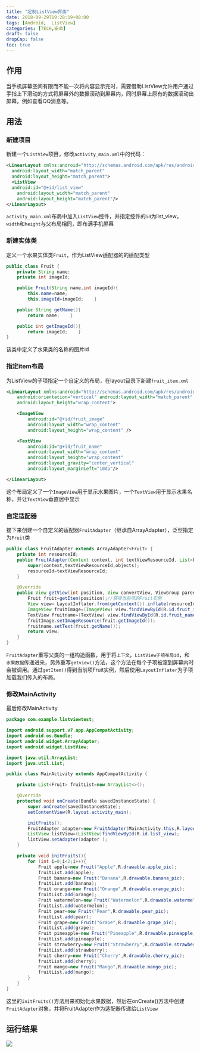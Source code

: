 ```yaml
---
title: "定制ListView界面"
date: 2018-09-29T19:28:19+08:00
tags: [Android,  ListView]
categories: [TECH,安卓]
draft: false
dropCap: false
toc: true
---
```


## 作用
当手机屏幕空间有限而不能一次将内容显示完时，需要借助ListView允许用户通过手指上下滑动的方式将屏幕外的数据滚动到屏幕内，同时屏幕上原有的数据滚动出屏幕。例如查看QQ消息等。

## 用法
### 新建项目
新建一个`ListView`项目，修改`activity_main.xml`中的代码：
```xml
<LinearLayout xmlns:android="http://schemas.android.com/apk/res/android"
  android:layout_width="match_parent"
  android:layout_height="match_parent">
  <ListView 
  android:id="@+id/list_view"
    android:layout_width="match_parent"
    android:layout_height="match_parent"/>	
</LinearLayout>
```
`activity_main.xml`布局中加入`ListView`控件，并指定控件的`id`为list_view，`width`和`height`与父布局相同，即布满手机屏幕

### 新建实体类
定义一个水果实体类`Fruit`，作为ListView适配器的的适配类型
```java
public class Fruit {
    private String name;
    private int imageId;

    public Fruit(String name,int imageId){
        this.name=name;
        this.imageId=imageId;    }

    public String getName(){
        return name;    }

    public int getImageId(){
        return imageId;    }
}
```
该类中定义了水果类的名称的图片id


### 指定item布局
为ListView的子项指定一个自定义的布局，在layout目录下新建`fruit_item.xml`
```xml
<LinearLayout xmlns:android="http://schemas.android.com/apk/res/android"
    android:orientation="vertical" android:layout_width="match_parent"
    android:layout_height="wrap_content">

    <ImageView
        android:id="@+id/fruit_image"
        android:layout_width="wrap_content"
        android:layout_height="wrap_content" />

    <TextView
        android:id="@+id/fruit_name"
        android:layout_width="wrap_content"
        android:layout_height="wrap_content"
        android:layout_gravity="center_vertical"
        android:layout_marginLeft="10dp"/>

</LinearLayout>
```
这个布局定义了一个`ImageView`用于显示水果图片，一个`TextView`用于显示水果名称，并让`TextView`垂直居中显示

### 自定适配器
接下来创建一个自定义的适配器`FruitAdapter`（继承自ArrayAdapter），泛型指定为`Fruit`类
```java
public class FruitAdapter extends ArrayAdapter<Fruit> {
    private int resourceId;
    public FruitAdapter(Context context, int textViewResourceId, List<Fruit> objects){
        super(context,textViewResourceId,objects);
        resourceId=textViewResourceId;
    }

    @Override
    public View getView(int position, View convertView, ViewGroup parent){
        Fruit fruit=getItem(position);//获得当前项的Fruit实例
        View view= LayoutInflater.from(getContext()).inflate(resourceId,parent,false);
        ImageView fruitImage=(ImageView) view.findViewById(R.id.fruit_image);
        TextView fruitname=(TextView) view.findViewById(R.id.fruit_name);
        fruitImage.setImageResource(fruit.getImageId());
        fruitname.setText(fruit.getName());
        return view;
    }
}
```
`FruitAdapter`重写父类的一组构造函数，用于将`上下文`，`ListView子项布局id`，和`水果数据`传递进来，另外重写`getview()`方法，这个方法在每个子项被滚到屏幕内时会被调用。通过`getItem()`得到当前项Fruit实例，然后使用`LayoutInflater`为子项加载我们传入的布局。

### 修改MainActivity
最后修改MainActivity
```java
package com.example.listviewtest;

import android.support.v7.app.AppCompatActivity;
import android.os.Bundle;
import android.widget.ArrayAdapter;
import android.widget.ListView;

import java.util.ArrayList;
import java.util.List;

public class MainActivity extends AppCompatActivity {

    private List<Fruit> fruitList=new ArrayList<>();

    @Override
    protected void onCreate(Bundle savedInstanceState) {
        super.onCreate(savedInstanceState);
        setContentView(R.layout.activity_main);

        initFruits();
        FruitAdapter adapter=new FruitAdapter(MainActivity.this,R.layout.fruit_item,fruitList);
        ListView listView=(ListView)findViewById(R.id.list_view);
        listView.setAdapter(adapter );
    }

    private void initFruits(){
        for (int i=0;i<2;i++){
            Fruit apple=new Fruit("Apple",R.drawable.apple_pic);
            fruitList.add(apple);
            Fruit banana=new Fruit("Banana",R.drawable.banana_pic);
            fruitList.add(banana);
            Fruit orange=new Fruit("Orange",R.drawable.orange_pic);
            fruitList.add(orange);
            Fruit watermelon=new Fruit("Watermelon",R.drawable.watermelon_pic);
            fruitList.add(watermelon);
            Fruit pear=new Fruit("Pear",R.drawable.pear_pic);
            fruitList.add(pear);
            Fruit grape=new Fruit("Grape",R.drawable.grape_pic);
            fruitList.add(grape);
            Fruit pineapple=new Fruit("Pineapple",R.drawable.pineapple_pic);
            fruitList.add(pineapple);
            Fruit strawberry=new Fruit("Strawberry",R.drawable.strawberry_pic);
            fruitList.add(strawberry);
            Fruit cherry=new Fruit("Cherry",R.drawable.cherry_pic);
            fruitList.add(cherry);
            Fruit mango=new Fruit("Mango",R.drawable.mango_pic);
            fruitList.add(mango);
        }
    }
}
```
这里的`initFruits()`方法用来初始化水果数据，然后在onCreate()方法中创建`FruitAdapter`对象，并将FruitAdapter作为适配器传递给`ListView`

## 运行结果
![](https://upload-images.jianshu.io/upload_images/1674835-7650cc72e9f6f7bb.gif?imageMogr2/auto-orient/strip)
